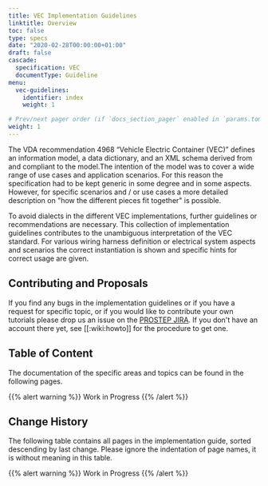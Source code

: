 ```yaml
---
title: VEC Implementation Guidelines
linktitle: Overview
toc: false
type: specs
date: "2020-02-28T00:00:00+01:00"
draft: false
cascade: 
  specification: VEC
  documentType: Guideline
menu:
  vec-guidelines:
    identifier: index    
    weight: 1 

# Prev/next pager order (if `docs_section_pager` enabled in `params.toml`)
weight: 1
---
```

The VDA recommendation 4968 “Vehicle Electric Container (VEC)” defines an information model, a data dictionary, and an XML schema derived from and compliant to the model.The intention of the model was to cover a wide range of use cases and application scenarios. For this reason the specification had to be kept generic in some degree and in some aspects. However, for specific scenarios and / or use cases a more detailed description on "how the different pieces fit together" is possible. 
<!--more--> 

To avoid dialects in the different VEC implementations, further guidelines or recommendations are necessary. This collection of implementation guidelines contributes to the unambiguous interpretation of the VEC standard. For various wiring harness definition or electrical system aspects and scenarios the correct instantiation is shown and specific hints for correct usage are given.

## Contributing and Proposals 
If you find any bugs in the implementation guidelines or if you have a request for specific topic, or if you would like to contribute your own tutorials please drop us an issue on the [PROSTEP JIRA](https://track.prostep.com/projects/KBLFRM/). If you don't have an account there yet, see [[:wiki:howto]] for the procedure to get one.

## Table of Content
The documentation of the specific areas and topics can be found in the following pages.

{{% alert warning %}}
Work in Progress
{{% /alert %}}

## Change History
The following table contains all pages in the implementation guide, sorted descending by last change. Please ignore the indentation of page names, it is without meaning in this table.

{{% alert warning %}}
Work in Progress
{{% /alert %}}




